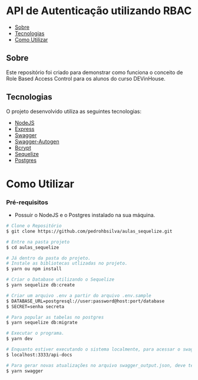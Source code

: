 # API de Autenticação utilizando RBAC

- [Sobre](#about)
- [Tecnologias](#tech)
- [Como Utilizar](#settings)

<a id="about"></a>
## Sobre

<a id="tech"></a>

Este repositório foi criado para demonstrar como funciona o conceito de Role Based Access Control para os alunos do curso DEVinHouse.
## Tecnologias

O projeto desenvolvido utiliza as seguintes tecnologias:
- [NodeJS](https://nodejs.org/en/) 
- [Express](https://expressjs.com/)
- [Swagger](https://swagger.io/)
- [Swagger-Autogen](https://github.com/davibaltar/swagger-autogen/)
- [Bcrypt](https://github.com/kelektiv/node.bcrypt.js/)
- [Sequelize](https://sequelize.org/)
- [Postgres](https://www.postgresql.org/)

<a id="settings"></a>

# Como Utilizar

### **Pré-requisitos**

  - Possuir o NodeJS e o Postgres instalado na sua máquina.

```bash
# Clone o Repositório
$ git clone https://github.com/pedrohbsilva/aulas_sequelize.git
```

```bash
# Entre na pasta projeto
$ cd aulas_sequelize

```
```bash
# Já dentro da pasta do projeto.
# Instale as bibliotecas utlizadas no projeto.
$ yarn ou npm install
```
```bash
# Criar o Database utilizando o Sequelize
$ yarn sequelize db:create 
```
```bash
# Criar um arquivo .env a partir do arquivo .env.sample
$ DATABASE_URL=postgresql://user:password@host:port/database
$ SECRET=senha secreta
```
```bash
# Para popular as tabelas no postgres
$ yarn sequelize db:migrate
```
```bash
# Executar o programa.
$ yarn dev
```
```bash
# Enquanto estiver executando o sistema localmente, para acessar o swagger, acesse a url.
$ localhost:3333/api-docs
```
```bash
# Para gerar novas atualizações no arquivo swagger_output.json, deve ter alterações nos endpoints inseridos no src/routes/index.js e execute o comando
$ yarn swagger
```